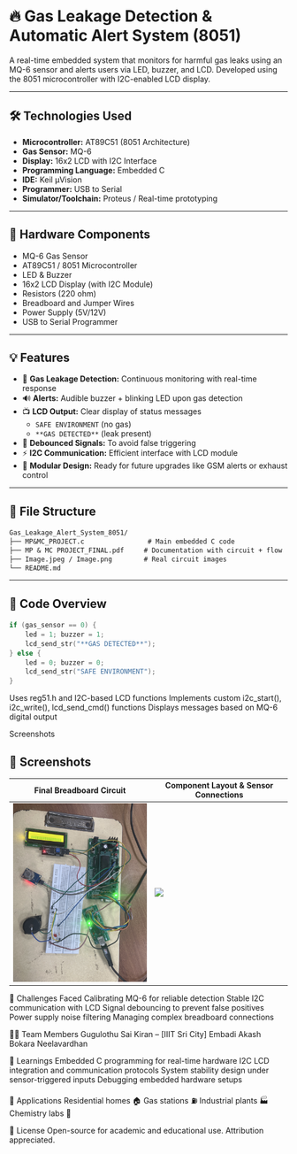 # 🔥 Gas Leakage Detection & Automatic Alert System (8051)

A real-time embedded system that monitors for harmful gas leaks using an MQ-6 sensor and alerts users via LED, buzzer, and LCD. Developed using the 8051 microcontroller with I2C-enabled LCD display.

---

## 🛠 Technologies Used

- **Microcontroller:** AT89C51 (8051 Architecture)
- **Gas Sensor:** MQ-6
- **Display:** 16x2 LCD with I2C Interface
- **Programming Language:** Embedded C
- **IDE:** Keil µVision
- **Programmer:** USB to Serial
- **Simulator/Toolchain:** Proteus / Real-time prototyping

---

## 🔧 Hardware Components

- MQ-6 Gas Sensor  
- AT89C51 / 8051 Microcontroller  
- LED & Buzzer  
- 16x2 LCD Display (with I2C Module)  
- Resistors (220 ohm)  
- Breadboard and Jumper Wires  
- Power Supply (5V/12V)  
- USB to Serial Programmer

---

## 💡 Features

- 🚨 **Gas Leakage Detection:** Continuous monitoring with real-time response
- 🔊 **Alerts:** Audible buzzer + blinking LED upon gas detection
- 📺 **LCD Output:** Clear display of status messages
  - `SAFE ENVIRONMENT` (no gas)
  - `**GAS DETECTED**` (leak present)
- 🔁 **Debounced Signals:** To avoid false triggering
- ⚡ **I2C Communication:** Efficient interface with LCD module
- 🔧 **Modular Design:** Ready for future upgrades like GSM alerts or exhaust control

---

## 📂 File Structure

```
Gas_Leakage_Alert_System_8051/
├── MP&MC_PROJECT.c                # Main embedded C code
├── MP & MC PROJECT_FINAL.pdf     # Documentation with circuit + flow
├── Image.jpeg / Image.png        # Real circuit images
└── README.md
```


---

## 🔄 Code Overview

```c
if (gas_sensor == 0) {
    led = 1; buzzer = 1;
    lcd_send_str("**GAS DETECTED**");
} else {
    led = 0; buzzer = 0;
    lcd_send_str("SAFE ENVIRONMENT");
}
```


Uses reg51.h and I2C-based LCD functions
Implements custom i2c_start(), i2c_write(), lcd_send_cmd() functions
Displays messages based on MQ-6 digital output


Screenshots
## 📸 Screenshots

| Final Breadboard Circuit | Component Layout & Sensor Connections |
|--------------------------|----------------------------------------|
| <img src="Image.jpeg" width="300"/> | <img src="Imagee.jpeg" width="300"/> |




🧪 Challenges Faced
Calibrating MQ-6 for reliable detection
Stable I2C communication with LCD
Signal debouncing to prevent false positives
Power supply noise filtering
Managing complex breadboard connections


👨‍💻 Team Members
Gugulothu Sai Kiran – [IIIT Sri City]
Embadi Akash
Bokara Neelavardhan

🧠 Learnings
Embedded C programming for real-time hardware
I2C LCD integration and communication protocols
System stability design under sensor-triggered inputs
Debugging embedded hardware setups


📌 Applications
Residential homes 🏠
Gas stations ⛽
Industrial plants 🏭
Chemistry labs 🧪


📜 License
Open-source for academic and educational use. Attribution appreciated.
